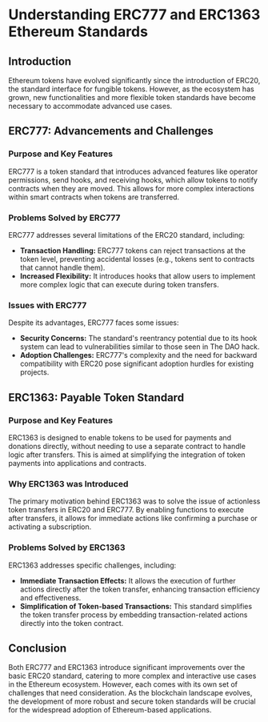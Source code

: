 # Understanding ERC777 and ERC1363 Ethereum Standards

## Introduction
Ethereum tokens have evolved significantly since the introduction of ERC20, the standard interface for fungible tokens. However, as the ecosystem has grown, new functionalities and more flexible token standards have become necessary to accommodate advanced use cases.

## ERC777: Advancements and Challenges

### Purpose and Key Features
ERC777 is a token standard that introduces advanced features like operator permissions, send hooks, and receiving hooks, which allow tokens to notify contracts when they are moved. This allows for more complex interactions within smart contracts when tokens are transferred.

### Problems Solved by ERC777
ERC777 addresses several limitations of the ERC20 standard, including:
- **Transaction Handling:** ERC777 tokens can reject transactions at the token level, preventing accidental losses (e.g., tokens sent to contracts that cannot handle them).
- **Increased Flexibility:** It introduces hooks that allow users to implement more complex logic that can execute during token transfers.

### Issues with ERC777
Despite its advantages, ERC777 faces some issues:
- **Security Concerns:** The standard's reentrancy potential due to its hook system can lead to vulnerabilities similar to those seen in The DAO hack.
- **Adoption Challenges:** ERC777's complexity and the need for backward compatibility with ERC20 pose significant adoption hurdles for existing projects.

## ERC1363: Payable Token Standard

### Purpose and Key Features
ERC1363 is designed to enable tokens to be used for payments and donations directly, without needing to use a separate contract to handle logic after transfers. This is aimed at simplifying the integration of token payments into applications and contracts.

### Why ERC1363 was Introduced
The primary motivation behind ERC1363 was to solve the issue of actionless token transfers in ERC20 and ERC777. By enabling functions to execute after transfers, it allows for immediate actions like confirming a purchase or activating a subscription.

### Problems Solved by ERC1363
ERC1363 addresses specific challenges, including:
- **Immediate Transaction Effects:** It allows the execution of further actions directly after the token transfer, enhancing transaction efficiency and effectiveness.
- **Simplification of Token-based Transactions:** This standard simplifies the token transfer process by embedding transaction-related actions directly into the token contract.

## Conclusion
Both ERC777 and ERC1363 introduce significant improvements over the basic ERC20 standard, catering to more complex and interactive use cases in the Ethereum ecosystem. However, each comes with its own set of challenges that need consideration. As the blockchain landscape evolves, the development of more robust and secure token standards will be crucial for the widespread adoption of Ethereum-based applications.
